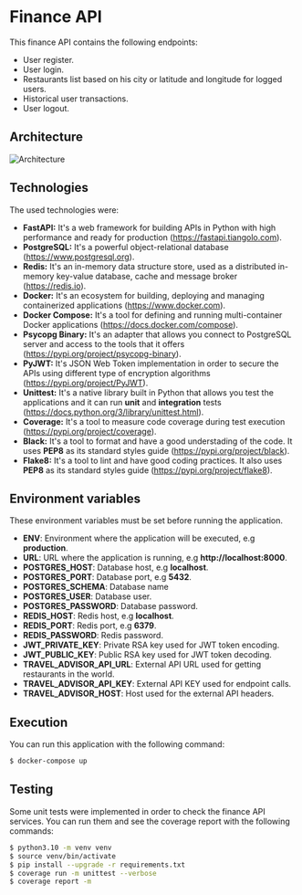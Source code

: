 # Finance API

This finance API contains the following endpoints:

- User register.
- User login.
- Restaurants list based on his city or latitude and longitude for logged users.
- Historical user transactions.
- User logout.

## Architecture

![Architecture](https://user-images.githubusercontent.com/31974084/184745208-734405e7-8556-4054-8207-b98e9093daf0.png)

## Technologies

The used technologies were:

- **FastAPI:** It's a web framework for building APIs in Python with high performance and ready for production (https://fastapi.tiangolo.com).
- **PostgreSQL:** It's a powerful object-relational database (https://www.postgresql.org).
- **Redis:** It's an in-memory data structure store, used as a distributed in-memory key-value database, cache and message broker (https://redis.io).
- **Docker:** It's an ecosystem for building, deploying and managing containerized applications (https://www.docker.com).
- **Docker Compose:** It's a tool for defining and running multi-container Docker applications (https://docs.docker.com/compose).
- **Psycopg Binary:** It's an adapter that allows you connect to PostgreSQL server and access to the tools that it offers (https://pypi.org/project/psycopg-binary).
- **PyJWT:** It's JSON Web Token implementation in order to secure the APIs using different type of encryption algorithms (https://pypi.org/project/PyJWT).
- **Unittest:** It's a native library built in Python that allows you test the applications and it can run **unit** and **integration** tests (https://docs.python.org/3/library/unittest.html).
- **Coverage:** It's a tool to measure code coverage during test execution (https://pypi.org/project/coverage).
- **Black:** It's a tool to format and have a good understading of the code. It uses **PEP8** as its standard styles guide (https://pypi.org/project/black).
- **Flake8:** It's a tool to lint and have good coding practices. It also uses **PEP8** as its standard styles guide (https://pypi.org/project/flake8).

## Environment variables

These environment variables must be set before running the application.

- **ENV**: Environment where the application will be executed, e.g **production**.
- **URL**: URL where the application is running, e.g **http://localhost:8000**.
- **POSTGRES_HOST**: Database host, e.g **localhost**.
- **POSTGRES_PORT**: Database port, e.g **5432**.
- **POSTGRES_SCHEMA**: Database name
- **POSTGRES_USER**: Database user.
- **POSTGRES_PASSWORD**: Database password.
- **REDIS_HOST**: Redis host, e.g **localhost**.
- **REDIS_PORT**: Redis port, e.g **6379**.
- **REDIS_PASSWORD**: Redis password.
- **JWT_PRIVATE_KEY**: Private RSA key used for JWT token encoding.
- **JWT_PUBLIC_KEY**: Public RSA key used for JWT token decoding.
- **TRAVEL_ADVISOR_API_URL**: External API URL used for getting restaurants in the world.
- **TRAVEL_ADVISOR_API_KEY**: External API KEY used for endpoint calls.
- **TRAVEL_ADVISOR_HOST**: Host used for the external API headers.

## Execution

You can run this application with the following command:

```bash
$ docker-compose up
```

## Testing

Some unit tests were implemented in order to check the finance API services. You can run them and see the coverage report with the following commands:

```bash
$ python3.10 -m venv venv
$ source venv/bin/activate
$ pip install --upgrade -r requirements.txt
$ coverage run -m unittest --verbose
$ coverage report -m
```
